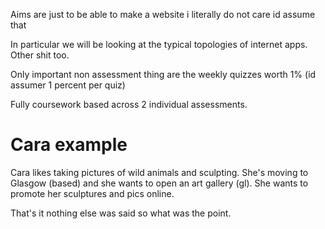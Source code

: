 
Aims are just to be able to make a website i literally do not care id assume that

In particular we will be looking at the typical topologies of internet apps. Other shit too.

Only important non assessment thing are the weekly quizzes worth 1% (id assumer 1 percent per quiz)

Fully coursework based across 2 individual assessments.

# Cara example

Cara likes taking pictures of wild animals and sculpting. She's moving to Glasgow (based) and she wants to open an art gallery (gl). She wants to promote her sculptures and pics online.

That's it nothing else was said so what was the point.

